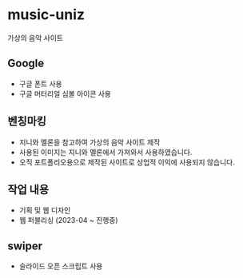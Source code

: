 # music-uniz
가상의 음악 사이트

## Google
- 구글 폰트 사용
- 구글 머터리얼 심볼 아이콘 사용

## 벤칭마킹
- 지니와 멜론을 참고하여 가상의 음악 사이트 제작
- 사용된 이미지는 지니와 멜론에서 가져와서 사용하였습니다.
- 오직 포트폴리오용으로 제작된 사이트로 상업적 이익에 사용되지 않습니다.

## 작업 내용
- 기획 및 웹 디자인
- 웹 퍼블리싱 (2023-04 ~ 진행중)

## swiper
- 슬라이드 오픈 스크립트 사용
